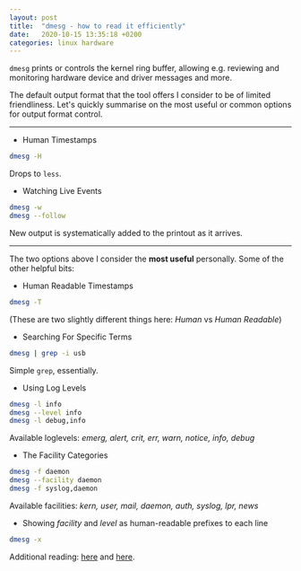 ```yaml
---
layout: post
title:  "dmesg - how to read it efficiently"
date:   2020-10-15 13:35:18 +0200
categories: linux hardware
---
```


`dmesg` prints or controls the kernel ring buffer, allowing e.g. reviewing and monitoring hardware device and driver messages and more.

The default output format that the tool offers I consider to be of limited friendliness.
Let's quickly summarise on the most useful or common options for output format control.

---

* Human Timestamps

```bash
dmesg -H
```

Drops to `less`.

* Watching Live Events

```bash
dmesg -w
dmesg --follow
```

New output is systematically added to the printout as it arrives.

---

The two options above I consider the **most useful** personally.
Some of the other helpful bits:

* Human Readable Timestamps

```bash
dmesg -T
```

(These are two slightly different things here: _Human_ vs _Human Readable_)

* Searching For Specific Terms

```bash
dmesg | grep -i usb
```

Simple `grep`, essentially.

* Using Log Levels

```bash
dmesg -l info
dmesg --level info
dmesg -l debug,info
```

Available loglevels:
_emerg, alert, crit, err, warn, notice, info, debug_

* The Facility Categories

```bash
dmesg -f daemon
dmesg --facility daemon
dmesg -f syslog,daemon
```

Available facilities: 
_kern, user, mail, daemon, auth, syslog, lpr, news_

* Showing _facility_ and _level_ as human-readable prefixes to each line

```bash
dmesg -x
```

Additional reading: [here](https://www.howtogeek.com/449335/how-to-use-the-dmesg-command-on-linux/) and [here](https://fossbytes.com/dmesg-command-reading-kernel-ring-buffer-log/).
